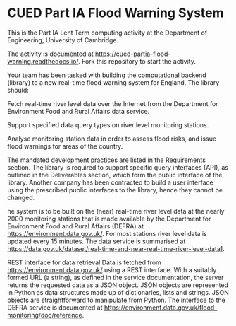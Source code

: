 # CUED Part IA Flood Warning System

This is the Part IA Lent Term computing activity at the Department of
Engineering, University of Cambridge.

The activity is documented at
https://cued-partia-flood-warning.readthedocs.io/. Fork this repository
to start the activity.

Your team has been tasked with building the computational backend (library) to a new real-time flood warning system for England. The library should:

Fetch real-time river level data over the Internet from the Department for Environment Food and Rural Affairs data service.

Support specified data query types on river level monitoring stations.

Analyse monitoring station data in order to assess flood risks, and issue flood warnings for areas of the country.

The mandated development practices are listed in the Requirements section. The library is required to support specific query interfaces (API), as outlined in the Deliverables section, which form the public interface of the library. Another company has been contracted to build a user interface using the prescribed public interfaces to the library, hence they cannot be changed.

he system is to be built on the (near) real-time river level data at the nearly 2000 monitoring stations that is made available by the Department for Environment Food and Rural Affairs (DEFRA) at https://environment.data.gov.uk/. For most stations river level data is updated every 15 minutes. The data service is summarised at https://data.gov.uk/dataset/real-time-and-near-real-time-river-level-data1.

REST interface for data retrieval
Data is fetched from https://environment.data.gov.uk/ using a REST interface. With a suitably formed URL (a string), as defined in the service documentation, the server returns the requested data as a JSON object. JSON objects are represented in Python as data structures made up of dictionaries, lists and strings. JSON objects are straightforward to manipulate from Python. The interface to the DEFRA service is documented at https://environment.data.gov.uk/flood-monitoring/doc/reference.